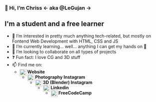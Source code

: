 ### **👋 Hi, I’m Chriss <- aka @LeGujan ->**

## I'm a student and a free learner
- 👀 I’m interested in pretty much anything tech-related, but mostly on Fontend Web Development with HTML, CSS and JS
- 🌱 I’m currently learning... well... anything I can get my hands on 🤣
- 💞️ I’m looking to collaborate on all types of projects
- ❓  Fun fact: I love CG and 3D stuff
- 📫 Find me on:
    - [<img align="left" width="22px" src="https://cdn-icons.flaticon.com/png/512/3059/premium/3059997.png?token=exp=1649543664~hmac=2a22393e34ea83eca3f4a773c470b50d" target="_blank" />][website] **Website**
    - [<img align="left" width="22px" src="https://cdn-icons-png.flaticon.com/512/174/174855.png" target="_blank" />][instagram-cgphoto] **Photography Instagram**
    - [<img align="left" width="22px" src="https://cdn-icons-png.flaticon.com/512/174/174855.png" target="_blank" />][instagram-cgblender] **3D (Blender) Instagram**
    - [<img align="left" width="22px" src="https://cdn-icons.flaticon.com/png/512/3536/premium/3536505.png?token=exp=1649543503~hmac=65605085c74f08b39fc716a27f141f41" target="_blank" />][linkedin] **Linkedin**
    - [<img align="left" width="22px" src="https://cdn-icons-png.flaticon.com/512/876/876019.png" target="_blank" />][freecodecamp] **FreeCodeCamp**

<br />
<br />

[website]: https://cgphoto.ro/
[instagram-cgphoto]: https://www.instagram.com/legujan.cgphoto/
[instagram-cgblender]: https://www.instagram.com/legujan.cgblender/
[linkedin]: https://www.linkedin.com/in/cristian-gujan-3b8a641b0/
[freecodecamp]: https://www.freecodecamp.org/LeGujan
